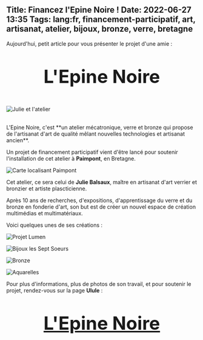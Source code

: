 Title: Financez l'Epine Noire !
Date: 2022-06-27 13:35
Tags: lang:fr, financement-participatif, art, artisanat, atelier, bijoux, bronze, verre, bretagne
---

Aujourd'hui, petit article pour vous présenter le projet d'une amie :

<div class="brand">L'Epine Noire</div>

![Julie et l'atelier](images/2022/06/l-epine-noire.jpg)

<br>
L'Epine Noire, c'est **un atelier mécatronique, verre et bronze qui propose de l'artisanat d'art de qualité mêlant nouvelles technologies et artisanat ancien**.

Un projet de financement participatif vient d'être lancé pour soutenir l'installation de cet atelier à **Paimpont**, en Bretagne.

![Carte localisant Paimpont](images/2022/06/Paimpont‬-carte.png)

Cet atelier, ce sera celui de **Julie Balsaux**, maître en artisanat d'art verrier et bronzier et artiste plascticienne.

Après 10 ans de recherches, d'expositions, d'apprentissage du verre et du bronze en fonderie d'art,
son but est de créer un nouvel espace de création multimédias et multimatériaux.

Voici quelques unes de ses créations :

![Projet Lumen](images/2022/06/l-epine-noire-projet-lumen.jpg)

![Bijoux les Sept Soeurs](images/2022/06/l-epine-noire-bijoux-sept-soeurs.jpg)

![Bronze](images/2022/06/l-epine-noire-bronze.jpg)

![Aquarelles](images/2022/06/l-epine-noire-aquarelles.jpg)

Pour plus d'informations, plus de photos de son travail, et pour soutenir le projet,
rendez-vous sur la page **Ulule** :

<div class="brand"><a href="https://fr.ulule.com/l-epine-noire-/">L'Epine Noire</a></div>

<style>
.brand {
  text-align: center;
  font-size: 3rem;
  font-weight: bold;
  margin: 3rem auto;
}
</style>
